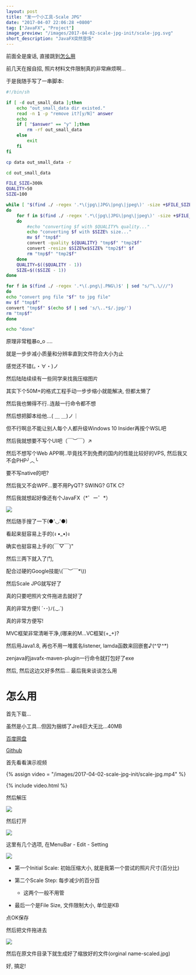 ```yaml
---
layout: post
title: "发一个小工具-Scale JPG"
date: "2017-04-07 22:06:28 +0800"
tag: ["JavaFX", "Project"]
image_preview: "/images/2017-04-02-scale-jpg-init/scale-jpg.svg"
short_description: "JavaFX突然登场"
---
```


前面全是废话, 直接跳到[怎么用](#怎么用)

前几天在报自招, 照片材料文件限制真的非常麻烦啊...

于是我随手写了一串脚本:

``` sh
#!/bin/sh

if [ -d out_small_data ];then
    echo "out_small_data dir existed."
    read -n 1 -p "remove it?[y/N]" answer
    echo
    if [ "$answer" == "y" ];then
        rm -rf out_small_data
    else
        exit
    fi
fi

cp data out_small_data -r

cd out_small_data

FILE_SIZE=300k
QUALITY=50
SIZE=100

while [ "$(find ./ -regex '.*\(jpg\|JPG\|png\|jpeg\)' -size +$FILE_SIZE | sed "s/^\.\///")x" != "x" ]
do
    for f in $(find ./ -regex '.*\(jpg\|JPG\|png\|jpeg\)' -size +$FILE_SIZE | sed "s/^\.\///")
    do
        #echo "converting $f with $QUALITY% quality..."
        echo "converting $f with $SIZE% size..."
        mv $f "tmp$f"
        convert -quality ${QUALITY} "tmp$f" "tmp2$f"
        convert -resize $SIZE%x$SIZE% "tmp2$f" $f
        rm "tmp$f" "tmp2$f"
    done
    QUALITY=$(($QUALITY - 1))
    SIZE=$(($SIZE - 1))
done

for f in $(find ./ -regex '.*\(.png\|.PNG\)$' | sed "s/^\.\///")
do
echo "convert png file "$f" to jpg file"
mv $f "tmp$f"
convert "tmp$f" $(echo $f | sed 's/\..*$/.jpg/')
rm "tmp$f"
done

echo "done"
```

原理非常粗暴o_o ....

就是一步步减小质量和分辨率直到文件符合大小为止

感觉还不错(。・∀・)ノ

然后陆陆续续有一些同学来找我压缩图片

其实下个50M+的格式工程手动一步步缩小就能解决, 但都太懒了

然后我也懒得不行..连敲一行命令都不想

然后想把脚本给他...( ＿ ＿)ノ｜

但不行啊总不能让别人每个人都升级Windows 10 Insider再按个WSL吧

然后我就想要不写个UI吧（￣︶￣）↗　

然后不想写个Web APP啊..毕竟找不到免费的国内的性能比较好的VPS, 然后我又不会PHP╯︿╰

要不写native的吧?

然后我又不会WPF...要不用PyQT? SWING? GTK C?

然后我就想起好像还有个JavaFX（\*゜ー゜\*）

![](/images/2017-04-02-scale-jpg-init/javafxisland.png)

然后随手搜了一下(●'◡'●)

看起来挺容易上手的(ง •_•)ง

确实也挺容易上手的(￣▽￣)"

然后三两下就入了门,

配合过硬的Google技能\\(￣︶￣*\\))

然后Scale JPG就写好了

真的只要吧照片文件拖进去就好了

真的非常方便!( ´･･)ﾉ(._.`)

真的非常方便写!

MVC框架非常清晰干净,(哪来的M...VC框架(+_+)?

然后用Java1.8, 再也不用一堆匿名listener, lamda函数来回嵌套♪(^∇^*)

zenjava的javafx-maven-plugin一行命令就打包好了exe

然后, 然后这边又好多然后... 最后我来谈谈怎么用

# 怎么用

首先下载...

虽然是小工具...但因为捆绑了Jre8巨大无比...40MB

[百度网盘](http://pan.baidu.com/s/1eSmohhC)

[Github](https://github.com/c0ldcat/scale-jpg/releases/download/v1.0/scale-jpg-1.0.exe)

首先看看演示视频

{% assign video = "/images/2017-04-02-scale-jpg-init/scale-jpg.mp4" %}

{% include video.html %}

然后解压

![](/images/2017-04-02-scale-jpg-init/extract.png)

然后打开

![](/images/2017-04-02-scale-jpg-init/app.png)

这里有几个选项, 在MenuBar - Edit - Setting

![](/images/2017-04-02-scale-jpg-init/setting.png)

* 第一个Initial Scale: 初始压缩大小, 就是我第一个尝试的照片尺寸(百分比)

* 第二个Scale Step: 每步减少的百分百

  * 这两个一般不用管

* 最后一个是File Size, 文件限制大小, 单位是KB

点OK保存

然后把文件拖进去

![](/images/2017-04-02-scale-jpg-init/drag.png)

然后在原文件目录下就生成好了缩放好的文件(orginal name-scaled.jpg)

好, 搞定!